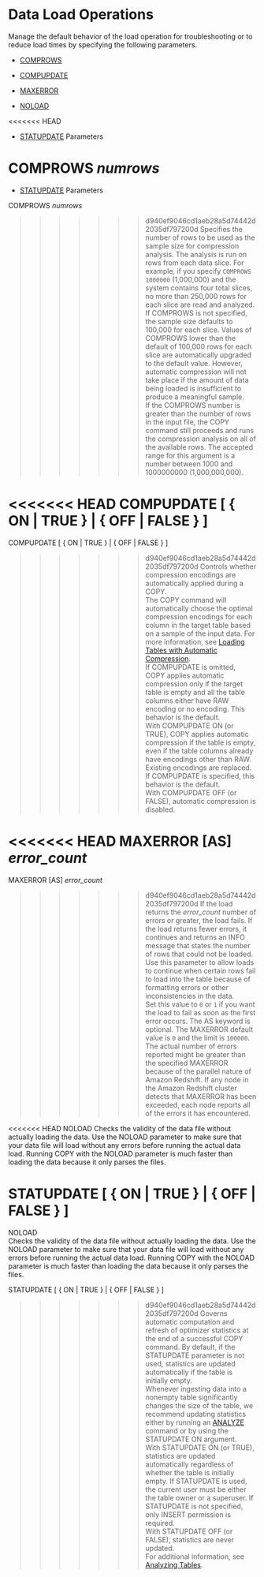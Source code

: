 # Data Load Operations<a name="copy-parameters-data-load"></a>

Manage the default behavior of the load operation for troubleshooting or to reduce load times by specifying the following parameters\. 

+ [COMPROWS](#copy-comprows) 

+ [COMPUPDATE](#copy-compupdate) 

+ [MAXERROR](#copy-maxerror) 

+ [NOLOAD](#copy-noload) 

<<<<<<< HEAD
+ [STATUPDATE](#copy-statupdate) <a name="copy-data-load-parameters"></a>Parameters

COMPROWS *numrows*   <a name="copy-comprows"></a>
=======
+ [STATUPDATE](#copy-statupdate) Parameters

COMPROWS *numrows*   
>>>>>>> d940ef9046cd1aeb28a5d74442d2035df797200d
Specifies the number of rows to be used as the sample size for compression analysis\. The analysis is run on rows from each data slice\. For example, if you specify `COMPROWS 1000000` \(1,000,000\) and the system contains four total slices, no more than 250,000 rows for each slice are read and analyzed\.  
If COMPROWS is not specified, the sample size defaults to 100,000 for each slice\. Values of COMPROWS lower than the default of 100,000 rows for each slice are automatically upgraded to the default value\. However, automatic compression will not take place if the amount of data being loaded is insufficient to produce a meaningful sample\.  
If the COMPROWS number is greater than the number of rows in the input file, the COPY command still proceeds and runs the compression analysis on all of the available rows\. The accepted range for this argument is a number between 1000 and 1000000000 \(1,000,000,000\)\.

<<<<<<< HEAD
COMPUPDATE \[ \{ ON | TRUE \} | \{ OFF | FALSE \} \]  <a name="copy-compupdate"></a>
=======
COMPUPDATE \[ \{ ON | TRUE \} | \{ OFF | FALSE \} \]  
>>>>>>> d940ef9046cd1aeb28a5d74442d2035df797200d
Controls whether compression encodings are automatically applied during a COPY\.   
The COPY command will automatically choose the optimal compression encodings for each column in the target table based on a sample of the input data\. For more information, see [Loading Tables with Automatic Compression](c_Loading_tables_auto_compress.md)\.  
If COMPUPDATE is omitted, COPY applies automatic compression only if the target table is empty and all the table columns either have RAW encoding or no encoding\. This behavior is the default\.  
With COMPUPDATE ON \(or TRUE\), COPY applies automatic compression if the table is empty, even if the table columns already have encodings other than RAW\. Existing encodings are replaced\. If COMPUPDATE is specified, this behavior is the default\.  
With COMPUPDATE OFF \(or FALSE\), automatic compression is disabled\. 

<<<<<<< HEAD
MAXERROR \[AS\] *error\_count*   <a name="copy-maxerror"></a>
=======
MAXERROR \[AS\] *error\_count*   
>>>>>>> d940ef9046cd1aeb28a5d74442d2035df797200d
If the load returns the *error\_count* number of errors or greater, the load fails\. If the load returns fewer errors, it continues and returns an INFO message that states the number of rows that could not be loaded\. Use this parameter to allow loads to continue when certain rows fail to load into the table because of formatting errors or other inconsistencies in the data\.   
Set this value to `0` or `1` if you want the load to fail as soon as the first error occurs\. The AS keyword is optional\. The MAXERROR default value is `0` and the limit is `100000`\.  
 The actual number of errors reported might be greater than the specified MAXERROR because of the parallel nature of Amazon Redshift\. If any node in the Amazon Redshift cluster detects that MAXERROR has been exceeded, each node reports all of the errors it has encountered\.

<<<<<<< HEAD
NOLOAD   <a name="copy-noload"></a>
Checks the validity of the data file without actually loading the data\. Use the NOLOAD parameter to make sure that your data file will load without any errors before running the actual data load\. Running COPY with the NOLOAD parameter is much faster than loading the data because it only parses the files\.

STATUPDATE \[ \{ ON | TRUE \} | \{ OFF | FALSE \} \]  <a name="copy-statupdate"></a>
=======
NOLOAD   
Checks the validity of the data file without actually loading the data\. Use the NOLOAD parameter to make sure that your data file will load without any errors before running the actual data load\. Running COPY with the NOLOAD parameter is much faster than loading the data because it only parses the files\.

STATUPDATE \[ \{ ON | TRUE \} | \{ OFF | FALSE \} \]  
>>>>>>> d940ef9046cd1aeb28a5d74442d2035df797200d
Governs automatic computation and refresh of optimizer statistics at the end of a successful COPY command\. By default, if the STATUPDATE parameter is not used, statistics are updated automatically if the table is initially empty\.  
Whenever ingesting data into a nonempty table significantly changes the size of the table, we recommend updating statistics either by running an [ANALYZE](r_ANALYZE.md) command or by using the STATUPDATE ON argument\.  
With STATUPDATE ON \(or TRUE\), statistics are updated automatically regardless of whether the table is initially empty\. If STATUPDATE is used, the current user must be either the table owner or a superuser\. If STATUPDATE is not specified, only INSERT permission is required\.  
With STATUPDATE OFF \(or FALSE\), statistics are never updated\.  
For additional information, see [Analyzing Tables](t_Analyzing_tables.md)\.